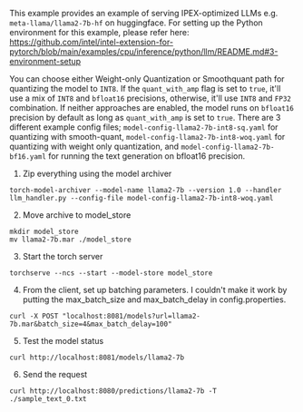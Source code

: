 This example provides an example of serving IPEX-optimized LLMs e.g. ```meta-llama/llama2-7b-hf``` on huggingface. For setting up the Python environment for this example, please refer here: https://github.com/intel/intel-extension-for-pytorch/blob/main/examples/cpu/inference/python/llm/README.md#3-environment-setup 

You can choose either Weight-only Quantization or Smoothquant path for quantizing the model to ```INT8```. If the ```quant_with_amp``` flag is set to ```true```, it'll use a mix of ```INT8``` and ```bfloat16``` precisions, otherwise, it'll use ```INT8``` and ```FP32``` combination. If neither approaches are enabled, the model runs on ```bfloat16``` precision by default as long as ```quant_with_amp``` is set to ```true```. 
There are 3 different example config files; ```model-config-llama2-7b-int8-sq.yaml``` for quantizing with smooth-quant,  ```model-config-llama2-7b-int8-woq.yaml``` for quantizing with weight only quantization, and  ```model-config-llama2-7b-bf16.yaml``` for running the text generation on bfloat16 precision.

1. Zip everything using the model archiver
```
torch-model-archiver --model-name llama2-7b --version 1.0 --handler llm_handler.py --config-file model-config-llama2-7b-int8-woq.yaml 
```

2. Move archive to model_store
```
mkdir model_store
mv llama2-7b.mar ./model_store
```

3. Start the torch server 
```
torchserve --ncs --start --model-store model_store
```

4. From the client, set up batching parameters. I couldn't make it work by putting the max_batch_size and max_batch_delay in config.properties. 
```
curl -X POST "localhost:8081/models?url=llama2-7b.mar&batch_size=4&max_batch_delay=100"
```

5. Test the model status 
```
curl http://localhost:8081/models/llama2-7b
```

6. Send the request
```
curl http://localhost:8080/predictions/llama2-7b -T ./sample_text_0.txt
```
